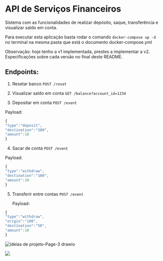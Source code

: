 # API de Serviços Financeiros

Sistema com as funcionalidades de realizar depósito, saque, transferência e visualizar saldo em conta.

Para executar esta aplicação basta rodar o comando `docker-compose up -d` no terminal na mesma pasta que está o documento docker-compose.yml

Observação: hoje tenho a v1 implementada, prestes a implementar a v2. Especificações sobre cada versão no final deste README.

## Endpoints:

1. Resetar banco `POST /reset`

2. Visualizar saldo em conta `GET /balance?account_id=1234`

3. Depositar em conta `POST /event`

Payload:
```javascript
{
"type":"deposit", 
"destination":"100", 
"amount":10
}
```

4. Sacar de conta `POST /event`

Payload:
```javascript
{
"type":"withdraw", 
"destination":"100", 
"amount":10
}
```

5. Transferir entre contas `POST /event`

   Payload:
```javascript
{
"type":"withdraw", 
"origin":"100", 
"destination":"50", 
"amount":10
}
```

![ideias de projeto-Page-3 drawio](https://user-images.githubusercontent.com/26654992/226224990-b12d4b30-4393-4564-9791-9ab31c85c3a4.png)

![](https://media.giphy.com/media/67ThRZlYBvibtdF9JH/giphy.gif)

